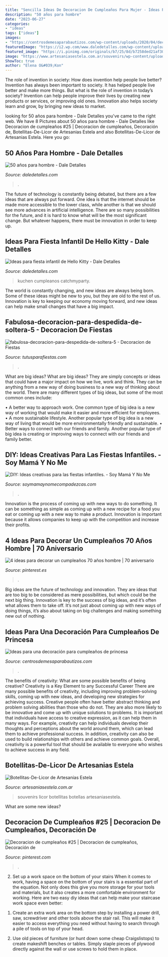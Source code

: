 ```yaml
---
title: "Sencilla Ideas De Decoracion De Cumpleaños Para Mujer - Ideas Para Una Decoración Para Cumpleaños De Princesa"
description: "50 años para hombre"
date: "2023-06-27"
categories:
- "ideas"
tags: ["ideas"]
images:
- "https://centrosdemesaparabautizos.com/wp-content/uploads/2020/04/decoración-para-cumpleaños-de-princesa-para-niña-pequeña.jpg"
featuredImage: "https://i2.wp.com/www.daledetalles.com/wp-content/uploads/2016/02/5027.jpg"
featured_image: "https://i.pinimg.com/originals/b7/25/8d/b7258ded21af3057613dc40f4e26007f.jpg"
image: "https://www.artesaniasestela.com.ar/souvenirs/wp-content/uploads/2015/12/Botellitas-De-Licor.jpg"
ShowToc: true
author: "Elena O&#039;Kon"
---
```



The role of invention in society: How does invention help people live better?
Invention has always been important to society. It has helped people live better and make more things. But what is the role of invention in today’s society? Invention can help people improve their lives by creating new products or services, or improving old ones. Innovation also helps society learn and grow, by bringing new ideas to market.

	

		
looking for 50 años para hombre - Dale Detalles you've came to the right web. We have 8 Pictures about 50 años para hombre - Dale Detalles like Decoracion de cumpleaños #25 | Decoracion de cumpleaños, Decoración de, Botellitas-De-Licor de Artesanias Estela and also Botellitas-De-Licor de Artesanias Estela. Here you go:
		
    
## 50 Años Para Hombre - Dale Detalles

<img loading=lazy src="https://i2.wp.com/www.daledetalles.com/wp-content/uploads/2016/02/5027.jpg" onerror="this.onerror=null;this.src='https://tse1.mm.bing.net/th?id=OIP.2aOGxboWM5HdrKwKEfsBAQHaJ4&amp;pid=15.1';" alt="50 años para hombre - Dale Detalles">

_Source: daledetalles.com_

>. 

	

The future of technology is constantly being debated, but there are a few ideas that are always put forward. One idea is that the internet should be made more accessible to the lower class, while another is that we should see more advances in artificial intelligence. There are so many possibilities for the future, and it is hard to know what will be the most significant change. But whatever happens, there must be innovation in order to keep up.

    
## Ideas Para Fiesta Infantil De Hello Kitty - Dale Detalles

<img loading=lazy src="https://i2.wp.com/www.daledetalles.com/wp-content/uploads/2015/09/idea-fiesta-hello-kitty6.jpg" onerror="this.onerror=null;this.src='https://tse2.mm.bing.net/th?id=OIP.aiyGApKHeK2HFGLFpIq9yAHaFj&amp;pid=15.1';" alt="Ideas para fiesta infantil de Hello Kitty - Dale Detalles">

_Source: daledetalles.com_

>kuchen cumpleanos catchmyparty. 

	

The world is constantly changing, and new ideas are always being born. Some of these ideas might be new to you, but they are old to the rest of us. Innovation is key to keeping our economy moving forward, and new ideas can help make small changes that have a big impact.

    
## Fabulosa-decoracion-para-despedida-de-soltera-5 - Decoracion De Fiestas

<img loading=lazy src="https://tutusparafiestas.com/wp-content/uploads/2016/10/Fabulosa-decoración-para-despedida-de-soltera-5.jpg" onerror="this.onerror=null;this.src='https://tse4.mm.bing.net/th?id=OIP.5Rfu58ytlypCzu5egzsOLQHaJ4&amp;pid=15.1';" alt="fabulosa-decoracion-para-despedida-de-soltera-5 - Decoracion de Fiestas">

_Source: tutusparafiestas.com_

>. 

	

What are big ideas?
What are big ideas? They are simply concepts or ideas that could have a major impact on how we live, work and think. They can be anything from a new way of doing business to a new way of thinking about the world.
There are many different types of big ideas, but some of the most common ones include: 

• A better way to approach work. One common type of big idea is a new way of working that would make it easier and more efficient for employees. 
• A more sustainable lifestyle. Another popular type of big idea is a new way of living that would be more environmentally friendly and sustainable. 
• Better ways to connect with our friends and family. Another popular type of big idea is creating or improving ways to connect with our friends and family better.

    
## DIY: Ideas Creativas Para Las Fiestas Infantiles. - Soy Mamá Y No Me

<img loading=lazy src="https://www.soymamaynomecompadezcas.com/wp-content/uploads/2015/10/IMG_9599.jpg" onerror="this.onerror=null;this.src='https://tse1.mm.bing.net/th?id=OIP.6UAo__MGV0pFhBBST7WKFwHaE8&amp;pid=15.1';" alt="DIY: Ideas creativas para las fiestas infantiles. - Soy Mamá Y No Me">

_Source: soymamaynomecompadezcas.com_

>. 

	

Innovation is the process of coming up with new ways to do something. It can be something as simple as coming up with a new recipe for a food you eat or coming up with a new way to make a product. Innovation is important because it allows companies to keep up with the competition and increase their profits.

    
## 4 Ideas Para Decorar Un Cumpleaños 70 Años Hombre | 70 Aniversario

<img loading=lazy src="https://i.pinimg.com/originals/b7/25/8d/b7258ded21af3057613dc40f4e26007f.jpg" onerror="this.onerror=null;this.src='https://tse1.mm.bing.net/th?id=OIP.mUFxcBcHgwHfpqx8vJ3ywQAAAA&amp;pid=15.1';" alt="4 ideas para decorar un cumpleaños 70 años hombre | 70 aniversario">

_Source: pinterest.es_

>. 

	

Big ideas are the future of technology and innovation. They are ideas that are too big to be considered as mere possibilities, but which could be the next big thing. Innovation is key to the success of big ideas, and it’s often what allows them to take off. It’s not just about coming up with new ways of doing things, it’s also about taking on big challenges and making something new out of nothing.

    
## Ideas Para Una Decoración Para Cumpleaños De Princesa

<img loading=lazy src="https://centrosdemesaparabautizos.com/wp-content/uploads/2020/04/decoración-para-cumpleaños-de-princesa-para-niña-pequeña.jpg" onerror="this.onerror=null;this.src='https://tse2.mm.bing.net/th?id=OIP.FhwCjevC-Od0UAjDg7U_qAAAAA&amp;pid=15.1';" alt="Ideas para una decoración para cumpleaños de princesa">

_Source: centrosdemesaparabautizos.com_

>. 

	

The benefits of creativity: What are some possible benefits of being creative?
Creativity is a Key Element to any Successful Career
There are many possible benefits of creativity, including improving problem-solving skills, coming up with new ideas, and developing new strategies for achieving success. Creative people often have better abstract thinking and problem solving abilities than those who do not. They are also more likely to be innovative and come up with unique solutions to problems. It is important that individuals have access to creative expression, as it can help them in many ways. For example, creativity can help individuals develop their thoughts and perceptions about the world around them, which can lead them to achieve professional success. In addition, creativity can also be used to build relationships with others and achieve common goals. Overall, creativity is a powerful tool that should be available to everyone who wishes to achieve success in any field.

    
## Botellitas-De-Licor De Artesanias Estela

<img loading=lazy src="https://www.artesaniasestela.com.ar/souvenirs/wp-content/uploads/2015/12/Botellitas-De-Licor.jpg" onerror="this.onerror=null;this.src='https://tse1.mm.bing.net/th?id=OIP.VPR3EUnRVvkd0VlSeZfHmAHaFj&amp;pid=15.1';" alt="Botellitas-De-Licor de Artesanias Estela">

_Source: artesaniasestela.com.ar_

>souvenirs licor botellitas botellas artesaniasestela. 

	

What are some new ideas?
 

    
## Decoracion De Cumpleaños #25 | Decoracion De Cumpleaños, Decoración De

<img loading=lazy src="https://i.pinimg.com/736x/a7/58/dc/a758dc4b49e7115d11bd15f1a8876940.jpg" onerror="this.onerror=null;this.src='https://tse3.mm.bing.net/th?id=OIP.M0azyoqXeK61iq0CO8aLIwHaJ4&amp;pid=15.1';" alt="Decoracion de cumpleaños #25 | Decoracion de cumpleaños, Decoración de">

_Source: pinterest.com_

>. 

	

2) Set up a work space on the bottom of your stairs
When it comes to work, having a space on the bottom of your stairs is a essential part of the equation. Not only does this give you more storage for your tools and materials, but it also creates a more comfortable environment for working. Here are two easy diy ideas that can help make your staircase work space even better:
1. Create an extra work area on the bottom step by installing a power drill, saw, screwdriver and other tools above the stair rail. This will make it easier to access everything you need without having to search through a pile of tools on top of your head.

2. Use old pieces of furniture (or hunt down some cheap Craigslistops) to create makeshift benches or tables. Simply staple pieces of plywood directly against the wall or use screws to hold them in place.

